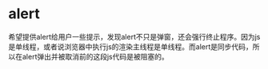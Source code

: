 # alert

希望提供alert给用户一些提示，发现alert不只是弹窗，还会强行终止程序。因为js是单线程，或者说浏览器中执行js的渲染主线程是单线程。而alert是同步代码，所以在alert弹出并被取消前的这段js代码是被阻塞的。
